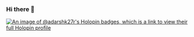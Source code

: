 ### Hi there 👋

[![An image of @adarshk27r's Holopin badges, which is a link to view their full Holopin profile](https://holopin.me/adarshk27r)](https://holopin.io/@adarshk27r)

<!--
**adarsh-k27r/adarsh-k27r** is a ✨ _special_ ✨ repository because its `README.md` (this file) appears on your GitHub profile.

Here are some ideas to get you started:

- 🔭 I’m currently working on ...
- 🌱 I’m currently learning ...
- 👯 I’m looking to collaborate on ...
- 🤔 I’m looking for help with ...
- 💬 Ask me about ...
- 📫 How to reach me: ...
- 😄 Pronouns: ...
- ⚡ Fun fact: ...
-->
